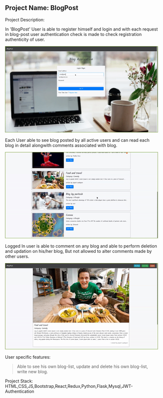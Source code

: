 ##  Project Name: BlogPost

Project Description:

In 'BlogPost' User is able to register himself and login and with each request in blog-post user authentication check is made to check registration authenticity of user.

![Blog_f_1](./blogpost/public/animation/blog-login.gif)


Each User able to see blog posted by all active users and can read each blog in detail alongwith comments associated with blog.

![Blog_f_2](./blogpost/public/animation/blog-edit&view.gif)


Logged In user is able to comment on any blog and able to perform deletion and updation on his/her blog, But not allowed to alter comments made by other users.

![Blog_f_3](./blogpost/public/animation/blog-comment_editupdate.gif)



User specific features:
> Able to see his own blog-list,
> update and delete his own blog-list,
> write new blog.

Project Stack: HTML,CSS,JS,Bootstrap,React,Redux,Python,Flask,Mysql,JWT-Authentication


